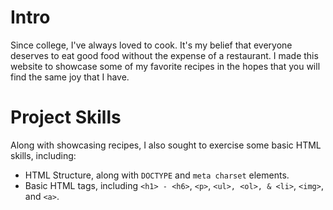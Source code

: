 # Intro

Since college, I've always loved to cook. It's my belief that everyone deserves to eat good food without the expense of a restaurant. I made this website to showcase some of my favorite recipes in the hopes that you will find the same joy that I have.

# Project Skills

Along with showcasing recipes, I also sought to exercise some basic HTML skills, including:

- HTML Structure, along with `DOCTYPE` and `meta charset` elements.
- Basic HTML tags, including `<h1> - <h6>`, `<p>`, `<ul>, <ol>, & <li>`, `<img>`, and `<a>`.